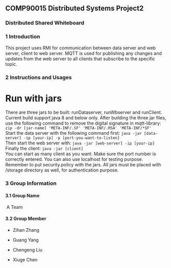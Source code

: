 ## COMP90015 Distributed Systems Project2

### Distributed Shared Whiteboard

### 1 Introduction
This project uses RMI for communication between data server and web server, client to web server. MQTT is used for publishing any changes and updates from the web server to all clients that subscribe to the specific topic. 

### 2 Instructions and Usages
# Run with jars
There are three jars to be built: runDataserver, runWbserver and runClient. 
Current build support java 8 and below only. After building the three jar files, 
use the following command to remove the digital signature in mqtt-library:
```zip -dr [jar-name] 'META-INF/.SF' 'META-INF/.RSA' 'META-INF/*SF'```<br>
Start the data server with the following command first: 
```java -jar [data-server] -ip [your-ip] -p [port-you-want-to-listen]```<br>
Then start the web server with:
```java -jar [web-server] -ip [your-ip]```<br>
Finally the client:
```java -jar [client]```
<br>
You can start as many client as you want. Make sure the port number is correctly entered. You can also use localhost for testing purpose. 
Remember to put security.policy with the jars. All jars must be placed with /storage directory as well, for authentication purpose. 
### 3 Group Information

#### 3.1 Group Name

​	A Team

#### 3.2 Group Member

- Zihan Zhang

- Guang Yang

- Chengeng Liu

- Xiuge Chen

  
